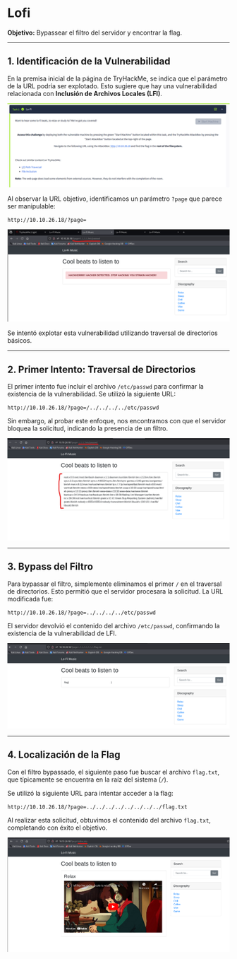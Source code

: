 # Lofi
**Objetivo:** Bypassear el filtro del servidor y encontrar la flag.

---

## **1. Identificación de la Vulnerabilidad**

En la premisa inicial de la página de TryHackMe, se indica que el parámetro de la URL podría ser explotado. Esto sugiere que hay una vulnerabilidad relacionada con **Inclusión de Archivos Locales (LFI)**.

![](lofi%20(1).png)

Al observar la URL objetivo, identificamos un parámetro `?page` que parece ser manipulable:
```
http://10.10.26.18/?page=
```
![](lofi%20(2).png)

Se intentó explotar esta vulnerabilidad utilizando traversal de directorios básicos.

---

## **2. Primer Intento: Traversal de Directorios**

El primer intento fue incluir el archivo `/etc/passwd` para confirmar la existencia de la vulnerabilidad. Se utilizó la siguiente URL:

```
http://10.10.26.18/?page=/../../../../etc/passwd
```

Sin embargo, al probar este enfoque, nos encontramos con que el servidor bloquea la solicitud, indicando la presencia de un filtro.

![](lofi%20(3).png)

---

## **3. Bypass del Filtro**

Para bypassar el filtro, simplemente eliminamos el primer `/` en el traversal de directorios. Esto permitió que el servidor procesara la solicitud. La URL modificada fue:

```
http://10.10.26.18/?page=../../../../etc/passwd
```

El servidor devolvió el contenido del archivo `/etc/passwd`, confirmando la existencia de la vulnerabilidad de LFI.

![](lofi%20(4).png)


---

## **4. Localización de la Flag**

Con el filtro bypassado, el siguiente paso fue buscar el archivo `flag.txt`, que típicamente se encuentra en la raíz del sistema (`/`).

Se utilizó la siguiente URL para intentar acceder a la flag:

```
http://10.10.26.18/?page=../../../../../../../../flag.txt
```

Al realizar esta solicitud, obtuvimos el contenido del archivo `flag.txt`, completando con éxito el objetivo.

![](lofi%20(5).png)


